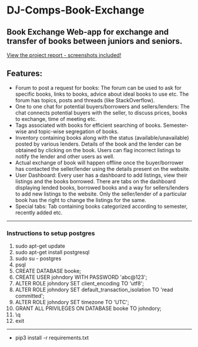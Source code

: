 # DJ-Comps-Book-Exchange
Book Exchange Web-app for exchange and transfer of books between juniors and seniors.
----------

[View the project report - screenshots included!](https://docs.google.com/document/d/10WtoVKq5a6-ctGN8iyou6UHu2eSSS0QxxiRFwRZmkkE/edit?usp=sharing)

## Features:

- Forum to post a request for books: The forum can be used to ask for specific books, links to books, advice about ideal books to use etc. The forum has topics, posts and threads (like StackOverflow).
- One to one chat for potential buyers/borrowers and sellers/lenders: The chat connects potential  buyers with the seller, to discuss prices, books to exchange, time of meeting etc.
- Tags associated with books for efficient searching of books. Semester-wise and topic-wise segregation of books. 
- Inventory containing books along with the status (available/unavailable) posted by various lenders. Details of the book and the lender can be obtained by clicking on the book. Users can flag incorrect listings to notify the lender and other users as well.
- Actual exchange of book will happen offline once the buyer/borrower has contacted the seller/lender using the details present on the website. 
- User Dashboard: Every user has a dashboard to add listings, view their listings and the books borrowed. There are tabs on the dashboard displaying lended books, borrowed books and a way for sellers/lenders to add new listings to the website. Only the seller/lender of a particular  book has  the right to change the listings for the same.  
- Special tabs: Tab containing books categorized according to semester, recently added etc.  

----------

### Instructions to setup postgres

 1. sudo apt-get update
 2. sudo apt-get install postgresql
 3. sudo su - postgres
 4. psql
 5. CREATE DATABASE booke;
 6. CREATE USER johndory WITH PASSWORD 'abc@123';
 7. ALTER ROLE johndory SET client_encoding TO 'utf8';
 8. ALTER ROLE johndory SET default_transaction_isolation TO 'read committed';
 9. ALTER ROLE johndory SET timezone TO 'UTC';
 10. GRANT ALL PRIVILEGES ON DATABASE booke TO johndory;
 11. \q
 12. exit

----------
- pip3 install -r requirements.txt
